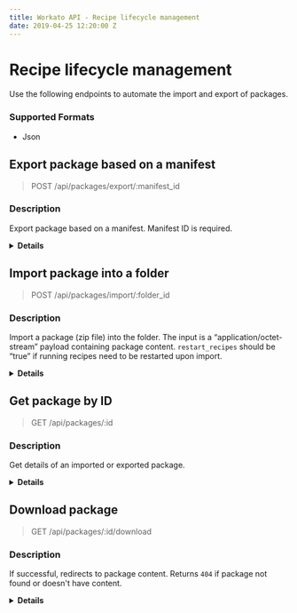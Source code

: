 ```yaml
---
title: Workato API - Recipe lifecycle management
date: 2019-04-25 12:20:00 Z
---
```


# Recipe lifecycle management
Use the following endpoints to automate the import and export of packages.

### Supported Formats
* Json

## Export package based on a manifest

> POST /api/packages/export/:manifest_id

### Description
Export package based on a manifest. Manifest ID is required.

<details> <summary> <b>Details</b></summary>

<h3> Responses </h3>
<table class="unchanged rich-diff-level-one" text-align ="center">
  <thead>
    <tr>
        <th width='20%'>Code</th>
        <th width='80%'>Description</th>
    </tr>
  </thead>
  <tbody>
  <tr>
    <td width =200 > <kbd>200</kbd> </td>
    <td> Success </td>
  </tr>
  <tr>
    <td width =200 > <kbd>400</kbd> </td>
    <td> Bad request </td>
  </tr>
  <tr>
    <td width =200 > <kbd>401</kbd> </td>
    <td> Unauthorized </td>
  </tr>
  <tr>
    <td width =200 > <kbd>500</kbd> </td>
    <td> Server error </td>
  </tr>
  </tbody>
</table>

<h3> Parameters</h3>
<table class="unchanged rich-diff-level-one" text-align ="center">
  <thead>
    <tr>
        <th width='20%'>Parameter name</th>
        <th width='80%'>Description</th>
    </tr>
  </thead>
  <tbody>
  <tr>
    <td width =200 > <b>manifest_id</b> <br>required</td>
    <td>
    Export manifest ID
    <br>
    <b>Validations:</b> <br>
    <ul>
    <li>Must be string</li>
    </ul>
    </td>
  </tr>
  </tbody>
</table>

<h3> Examples</h3>

<h4>Success: 200</h4>
<pre><code style="display: block; white-space: pre-wrap;">GET /api/packages/242
200
{  
   "id":242,
   "operation_type":"export",
   "status":"completed",
   "export_manifest_id":3,
   "download_url":"https://workato-staging-assets,com/packages/zip_files/000/000/242/original/exportdemo.zip"
}
</code></pre>
</details>

## Import package into a folder

> POST /api/packages/import/:folder_id

### Description
Import a package (zip file) into the folder. The input is a “application/octet-stream” payload containing package content. `restart_recipes` should be “true” if running recipes need to be restarted upon import.

<details> <summary> <b>Details</b></summary>

<h3> Responses </h3>
<table class="unchanged rich-diff-level-one" text-align ="center">
  <thead>
    <tr>
        <th width='20%'>Code</th>
        <th width='80%'>Description</th>
    </tr>
  </thead>
  <tbody>
  <tr>
    <td width =200 > <kbd>200</kbd> </td>
    <td> Success </td>
  </tr>
  <tr>
    <td width =200 > <kbd>400</kbd> </td>
    <td> Bad request </td>
  </tr>
  <tr>
    <td width =200 > <kbd>401</kbd> </td>
    <td> Unauthorized </td>
  </tr>
  <tr>
    <td width =200 > <kbd>500</kbd> </td>
    <td> Server error </td>
  </tr>

  </tbody>
</table>

<h3> Parameters</h3>
<table class="unchanged rich-diff-level-one" text-align ="center">
  <thead>
    <tr>
        <th width='20%'>Parameter name</th>
        <th width='80%'>Description</th>
    </tr>
  </thead>
  <tbody>
  <tr>
    <td width =200 > <b>folder_id</b> <br>required</td>
    <td>
    Folder ID
    <br>
    <b>Validations:</b> <br>
    <ul>
    <li>Must be string</li>
    </ul>
    </td>
  </tr>
  <tr>
    <td width =200 > <b>restart_recipes</b> <br>optional</td>
    <td>
    Set to 'true' to allow the restarting of running recipes
    <br>
    <b>Validations:</b> <br>
    <ul>
    <li>Must be string</li>
    </ul>
    </td>
  </tr>
  </tbody>
</table>

<h3> Examples</h3>

<h4>Success: 200</h4>
<pre><code style="display: block; white-space: pre-wrap;">POST /api/packages/import/2617
200
{  
   "id":251,
   "operation_type":"import",
   "status":"completed",
   "download_url":"https://workato-staging-assets,com/packages/zip_files/000/000/242/original/exportdemo.zip"
}
</code></pre>
</details>

## Get package by ID

> GET /api/packages/:id

### Description
Get details of an imported or exported package.

<details> <summary> <b>Details</b></summary>

<h3> Responses </h3>
<table class="unchanged rich-diff-level-one" text-align ="center">
  <thead>
    <tr>
        <th width='20%'>Code</th>
        <th width='80%'>Description</th>
    </tr>
  </thead>
  <tbody>
  <tr>
    <td width =200 > <kbd>200</kbd> </td>
    <td> Success </td>
  </tr>
  <tr>
    <td width =200 > <kbd>400</kbd> </td>
    <td> Bad request </td>
  </tr>
  <tr>
    <td width =200 > <kbd>401</kbd> </td>
    <td> Unauthorized </td>
  </tr>
  <tr>
    <td width =200 > <kbd>500</kbd> </td>
    <td> Server error </td>
  </tr>
  </tbody>
</table>

<h3> Examples</h3>

<h4>Success: 200</h4>
<pre><code style="display: block; white-space: pre-wrap;">GET /api/packages/242
200
{  
   "id":242,
   "operation_type":"export",
   "status":"completed",
   "export_manifest_id":3,
   "download_url":"https://workato-staging-assets,com/packages/zip_files/000/000/242/original/exportdemo.zip"
}
</code></pre>

<pre><code style="display: block; white-space: pre-wrap;">GET /api/packages/245
200
{  
   "id":242,
   "operation_type":"export",
   "status":"failed",
   "error":"error_message"
   "export_manifest_id":4,
   "download_url":"null"
}
</code></pre>

</details>

## Download package

> GET /api/packages/:id/download

### Description
If successful, redirects to package content. Returns `404` if package not found or doesn't have content.

<details> <summary> <b>Details</b></summary>

<h3> Responses </h3>
<table class="unchanged rich-diff-level-one" text-align ="center">
  <thead>
    <tr>
        <th width='20%'>Code</th>
        <th width='80%'>Description</th>
    </tr>
  </thead>
  <tbody>
  <tr>
    <td width =200 > <kbd>200</kbd> </td>
    <td> Success </td>
  </tr>
  <tr>
    <td width =200 > <kbd>400</kbd> </td>
    <td> Bad request </td>
  </tr>
  <tr>
    <td width =200 > <kbd>401</kbd> </td>
    <td> Unauthorized </td>
  </tr>
  <tr>
    <td width =200 > <kbd>500</kbd> </td>
    <td> Server error </td>
  </tr>

  </tbody>
</table>

<h3> Parameters</h3>
<table class="unchanged rich-diff-level-one" text-align ="center">
  <thead>
    <tr>
        <th width='20%'>Parameter name</th>
        <th width='80%'>Description</th>
    </tr>
  </thead>
  <tbody>
  <tr>
    <td width =200 > <b>id</b> <br>required</td>
    <td>
    Package ID
    <br>
    <b>Validations:</b> <br>
    <ul>
    <li>Must be string</li>
    </ul>
    </td>
  </tr>
  </tbody>
</table>
